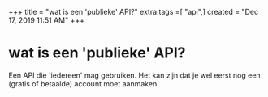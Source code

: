 +++
title = "wat is een 'publieke' API?"
extra.tags =[ "api",]
created = "Dec 17, 2019 11:51 AM"
+++
# wat is een 'publieke' API?
Een API die 'iedereen' mag gebruiken. Het kan zijn dat je wel eerst nog een (gratis of betaalde) account moet aanmaken.